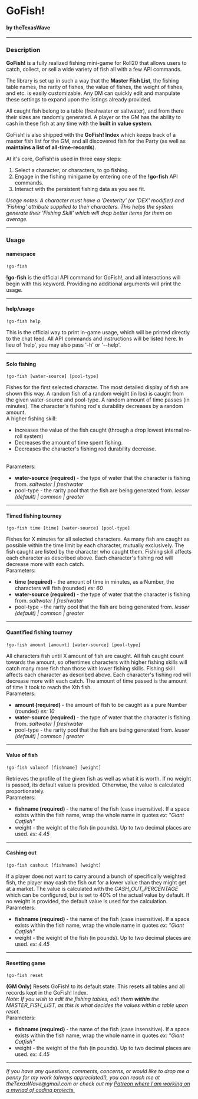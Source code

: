 <h1>GoFish!</h1>
<h4>by theTexasWave</h4>
<hr/>
<h3>Description</h3>
<p><strong>GoFish!</strong> is a fully realized fishing mini-game for Roll20 that allows users to catch, collect, or sell a wide variety of fish all with a few API commands.</p>
<p>The library is set up in such a way that the <strong>Master Fish List</strong>, the fishing table names, the rarity of fishes, the value of fishes, the weight of fishes, and etc. is easily customizable. Any DM can quickly edit and manpulate these settings to expand upon the listings already provided.</p>
<p>All caught fish belong to a table (freshwater or saltwater), and from there their sizes are randomly generated. A player or the GM has the ability to cash in these fish at any time with the <strong>built in value system</strong>.</p>
<p>GoFish! is also shipped with the <strong>GoFish! Index</strong> which keeps track of a master fish list for the GM, and all discovered fish for the Party (as well as <strong>maintains a list of all-time-records</strong>).</p>
<p>
    At it's core, GoFish! is used in three easy steps:
    <ol>
        <li>Select a character, or characters, to go fishing.</li>
        <li>Engage in the fishing minigame by entering one of the <strong>!go-fish</strong> API commands.</li>
        <li>Interact with the persistent fishing data as you see fit.</li>
    </ol>
</p>
<p><em>Usage notes: A character must have a 'Dexterity' (or 'DEX' modifier) and 'Fishing' attribute supplied to their characters. This helps the system generate their 'Fishing Skill' which will drop better items for them on average.</em></p>
<hr/>
<h3>Usage</h3>
<h4>namespace</h4>
<code>!go-fish</code>
<p><strong>!go-fish</strong> is the official API command for GoFish!, and all interactions will begin with this keyword. Providing no additional arguments will print the usage.</p>
<hr/>
<h4>help/usage</h4>
<code>!go-fish help</code>
<p>This is the official way to print in-game usage, which will be printed directly to the chat feed. All API commands and instructions will be listed here. In lieu of 'help', you may also pass '-h' or '--help'.</p>
<hr/>
<h4>Solo fishing</h4>
<code>!go-fish [water-source] [pool-type]</code>
<p>
    Fishes for the first selected character. The most detailed display of fish are shown this way. A random fish of a random weight (in lbs) is caught from the given water-source and pool-type. A random amount of time passes (in minutes). The character's fishing rod's durability decreases by a random amount.
    <br/>
    A higher fishing skill:
    <ul>
        <li>Increases the value of the fish caught (through a drop lowest internal re-roll system)</li>
        <li>Decreases the amount of time spent fishing.</li>
        <li>Decreases the character's fishing rod durability decrease.</li>
    </ul>
    <br/>
    Parameters:
    <ul>
        <li> <strong> water-source (required) </strong> - the type of water that the character is fishing from. <em>saltwater | freshwater</em></li>
        <li> pool-type - the rarity pool that the fish are being generated from. <em>lesser (default) | common | greater</em>
    </ul>
</p>
<hr/>
<h4>Timed fishing tourney</h4>
<code>!go-fish time [time] [water-source] [pool-type]</code>
<p>
    Fishes for X minutes for all selected characters. As many fish are caught as possible within the time limit by each character, mutually exclusively. The fish caught are listed by the character who caught them. Fishing skill affects each character as described above. Each character's fishing rod will decrease more with each catch.
    <br/>
    Parameters:
    <ul>
        <li> <strong> time (required) </strong> - the amount of time in minutes, as a Number, the characters will fish (rounded) <em> ex: 60</em></li>
        <li> <strong> water-source (required) </strong> - the type of water that the character is fishing from. <em>saltwater | freshwater</em></li>
        <li> pool-type - the rarity pool that the fish are being generated from. <em>lesser (default) | common | greater</em>
    </ul>
</p>
<hr/>
<h4>Quantified fishing tourney</h4>
<code>!go-fish amount [amount] [water-source] [pool-type]</code>
<p>
    All characters fish until X amount of fish are caught. All fish caught count towards the amount, so oftentimes characters with higher fishing skills will catch many more fish than those with lower fishing skills. Fishing skill affects each character as described above. Each character's fishing rod will decrease more with each catch. The amount of time passed is the amount of time it took to reach the Xth fish.
    <br/>
    Parameters:
    <ul>
        <li> <strong> amount (required) </strong> - the amount of fish to be caught as a pure Number (rounded) <em> ex: 10</em></li>
        <li> <strong> water-source (required) </strong> - the type of water that the character is fishing from. <em>saltwater | freshwater</em></li>
        <li> pool-type - the rarity pool that the fish are being generated from. <em>lesser (default) | common | greater</em>
    </ul>
</p>
<hr/>
<h4>Value of fish</h4>
<code>!go-fish valueof [fishname] [weight]</code>
<p>
    Retrieves the profile of the given fish as well as what it is worth. If no weight is passed, its default value is provided. Otherwise, the value is calculated proportionately.
    <br/>
    Parameters:
    <ul>
        <li> <strong> fishname (required) </strong> - the name of the fish (case insensitive). If a space exists within the fish name, wrap the whole name in quotes <em> ex: "Giant Catfish"</em></li>
        <li> weight - the weight of the fish (in pounds). Up to two decimal places are used. <em>ex: 4.45</em>
    </ul>
</p>
<hr/>
<h4>Cashing out</h4>
<code>!go-fish cashout [fishname] [weight]</code>
<p>
    If a player does not want to carry around a bunch of specifically weighted fish, the player may cash the fish out for a lower value than they might get at a market. The value is calculated with the <i>CASH_OUT_PERCENTAGE</i> which can be configured, but is set to 40% of the actual value by default. If no weight is provided, the default value is used for the calculation.
    <br/>
    Parameters:
    <ul>
        <li> <strong> fishname (required) </strong> - the name of the fish (case insensitive). If a space exists within the fish name, wrap the whole name in quotes <em> ex: "Giant Catfish"</em></li>
        <li> weight - the weight of the fish (in pounds). Up to two decimal places are used. <em>ex: 4.45</em>
    </ul>
</p>
<hr/>
<h4>Resetting game</h4>
<code>!go-fish reset</code>
<p>
    <strong>(GM Only)</strong> Resets GoFish! to its default state. This resets all tables and all records kept in the GoFish! Index.
    <br/>
    <em>Note: If you wish to edit the fishing tables, edit them <strong>within</strong> the MASTER_FISH_LIST, as this is what decides the values within a table upon reset.</em>
    <br/>
    Parameters:
    <ul>
        <li> <strong> fishname (required) </strong> - the name of the fish (case insensitive). If a space exists within the fish name, wrap the whole name in quotes <em> ex: "Giant Catfish"</em></li>
        <li> weight - the weight of the fish (in pounds). Up to two decimal places are used. <em>ex: 4.45</em>
    </ul>
</p>
<hr/>
<p><i>If you have any questions, comments, concerns, or would like to drop me a penny for my work (always appreciated!), you can reach me at theTexasWave@gmail.com or check out my <a href="https://www.patreon.com/thetexaswave">Patreon</href> where I am working on a myriad of coding projects.</i></p>